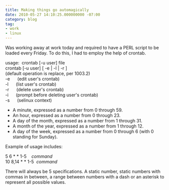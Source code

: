 ```yaml
---
title: Making things go automagically
date: 2010-05-27 14:10:25.000000000 -07:00
category: blog
tag:
- work
- linux
---
```

<p>Was working away at work today and required to have a PERL script to be loaded every Friday. To do this, I had to employ the help of crontab.</p>
<p>usage:  crontab [-u user] file<br />
crontab [-u user] [ -e | -l | -r ]<br />
(default operation is replace, per 1003.2)<br />
-e      (edit user's crontab)<br />
-l      (list user's crontab)<br />
-r      (delete user's crontab)<br />
-i      (prompt before deleting user's crontab)<br />
-s      (selinux context)</p>
<ul type="disc">
<li>A minute, expressed as a number from 0 through 59.</li>
<li>An hour, expressed as a number from 0 through 23.</li>
<li>A day of the month, expressed as a number from 1 through 31.</li>
<li>A month of the year, expressed as a number from 1 through 12.</li>
<li>A day of the week, expressed as a number from 0 through 6 (with 0 standing for Sunday).</li>
</ul>
<p>Example of usage includes:</p>
<p>5 6 * * 1-5    <em>command</em><br />
10 8,14 * * 1-5  <em>command</em></p>
<p>There will always be 5 specifications. A static number, static numbers with commas in between, a range between numbers with a dash or an asterisk to represent all possible values.</p>
